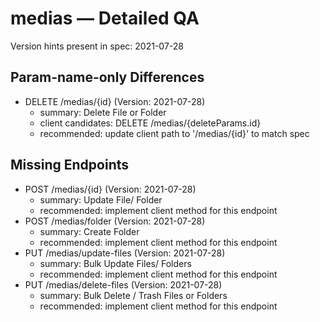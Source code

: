 # medias — Detailed QA

Version hints present in spec: 2021-07-28

## Param-name-only Differences
- DELETE /medias/{id} (Version: 2021-07-28)
  - summary: Delete File or Folder
  - client candidates: DELETE /medias/{deleteParams.id}
  - recommended: update client path to '/medias/{id}' to match spec

## Missing Endpoints
- POST /medias/{id} (Version: 2021-07-28)
  - summary: Update File/ Folder
  - recommended: implement client method for this endpoint
- POST /medias/folder (Version: 2021-07-28)
  - summary: Create Folder
  - recommended: implement client method for this endpoint
- PUT /medias/update-files (Version: 2021-07-28)
  - summary: Bulk Update Files/ Folders
  - recommended: implement client method for this endpoint
- PUT /medias/delete-files (Version: 2021-07-28)
  - summary: Bulk Delete / Trash Files or Folders
  - recommended: implement client method for this endpoint
